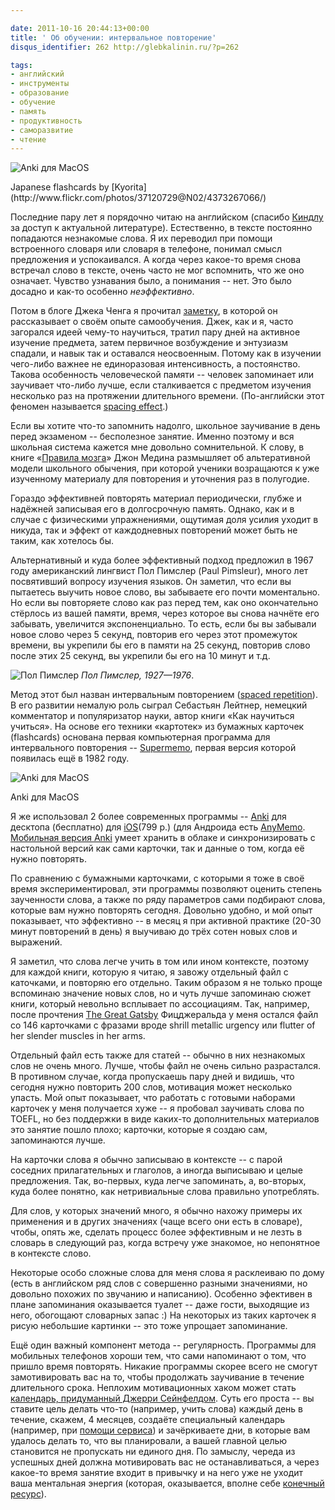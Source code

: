 ```yaml
---

date: 2011-10-16 20:44:13+00:00
title: ' Об обучении: интервальное повторение'
disqus_identifier: 262 http://glebkalinin.ru/?p=262

tags:
- английский
- инструменты
- образование
- обучение
- память
- продуктивность
- саморазвитие
- чтение
---
```


<div class="illustration"><img src="http://glebkalinin.ru/featured/2011/10/flashcards.jpg" alt="Anki для MacOS"></div>
<p class="legend legend--center">Japanese flashcards by [Kyorita](http://www.flickr.com/photos/37120729@N02/4373267066/)</p>



Последние пару лет я порядочно читаю на английском (спасибо [Киндлу](http://glebkalinin.ru/reading-on-kindle/) за доступ к актуальной литературе). Естественно, в тексте постоянно попадаются незнакомые слова. Я их переводил при помощи встроенного словаря или словаря в телефоне, понимал смысл предложения и успокаивался. А когда через какое-то время снова встречал слово в тексте, очень часто не мог вспомнить, что же оно означает. Чувство узнавания было, а понимания -- нет. Это было досадно и как-то особенно _неэффективно_.

Потом в блоге Джека Ченга я прочитал [заметку](http://jackcheng.com/30-minutes-a-day), в которой он рассказывает о своём опыте самообучения. Джек, как и я, часто загорался идеей чему-то научиться, тратил пару дней на активное изучение предмета, затем первичное возбуждение и энтузиазм спадали, и навык так и оставался неосвоенным. Потому как в изучении чего-либо важнее не единоразовая интенсивность, а постоянство. Такова особенность человеческой памяти -- человек запоминает или заучивает что-либо лучше, если сталкивается с предметом изучения несколько раз на протяжении длительного времени. (По-английски этот феномен называется [spacing effect](http://en.wikipedia.org/wiki/Spacing_effect).)

<!-- more -->

Если вы хотите что-то запомнить надолго, школьное заучивание в день перед экзаменом -- бесполезное занятие. Именно поэтому и вся школьная система кажется мне довольно сомнительной. К слову, в книге «[Правила мозга](http://glebkalinin.ru/brain-rules-and-publishing/)» Джон Медина размышляет об альтеративной модели школьного обычения, при которой ученики возращаются к уже изученному материалу для повторения и уточнения раз в полугодие.

Гораздо эффективней повторять материал периодически, глубже и надёжней записывая его в долгосрочную память. Однако, как и в случае с физическими упражнениями, ощутимая доля усилия уходит в никуда, так и эффект от каждодневных повторений может быть не таким, как хотелось бы.



Альтернативный и куда более эффективный подход предложил в 1967 году американский лингвист Пол Пимслер (Paul Pimsleur), много лет посвятивший вопросу изучения языков. Он заметил, что если вы пытаетесь выучить новое слово, вы забываете его почти моментально. Но если вы повторяете слово как раз перед тем, как оно окончательно стёрлось из вашей памяти, время, через которое вы снова начнёте его забывать, увеличится экспоненциально. То есть, если бы вы забывали новое слово через 5 секунд, повторив его через этот промежуток времени, вы укрепили бы его в памяти на 25 секунд, повторив слово после этих 25 секунд, вы укрепили бы его на 10 минут и т.д.

<p class="aside aside--left"><img src="http://glebkalinin.ru/featured/2011/10/paul-pimsleur.png" alt="Пол Пимслер">
<em>Пол Пимслер, 1927—1976</em>.</p>


Метод этот был назван интервальным повторением ([spaced repetition](http://en.wikipedia.org/wiki/Spaced_repetition)). В его развитии немалую роль сыграл Себастьян Лейтнер, немецкий комментатор и популяризатор науки, автор книги «Как научиться учиться». На основе его техники «картотек» из бумажных карточек (flashcards) основана первая компьютерная программа для интервального повторения -- [Supermemo](http://www.super-memo.ru/component/content/article/50), первая версия которой появилась ещё в 1982 году.



<div class="illustration"><img src="http://glebkalinin.ru/featured/2011/10/anki-500x558.png" alt="Anki для MacOS"></div>
<p class="legend legend--center">Anki для MacOS</p>


Я же использовал 2 более современных программы -- [Anki](http://ankisrs.net/) для десктопа (бесплатно) для [iOS](https://itunes.apple.com/ru/app/ankimobile-flashcards/id373493387?mt=8&uo=4)(799 р.) (для Андроида есть [AnyMemo](https://market.android.com/details?id=org.liberty.android.fantastischmemo&hl=en). [Мобильная версия Anki](https://itunes.apple.com/ru/app/ankimobile-flashcards/id373493387?mt=8&uo=4) умеет хранить в облаке и синхронизировать с настольной версий как сами карточки, так и данные о том, когда её нужно повторять.


По сравнению с бумажными карточками, с которыми я тоже в своё время экспериментировал, эти программы позволяют оценить степень заученности слова, а также по ряду параметров сами подбирают слова, которые вам нужно повторять сегодня. Довольно удобно, и мой опыт показывает, что эффективно -- в месяц я при активной практике (20-30 минут повторений в день) я выучиваю до трёх сотен новых слов и выражений.

Я заметил, что слова легче учить в том или ином контексте, поэтому для каждой книги, которую я читаю, я завожу отдельный файл с каточками, и повторяю его отдельно. Таким образом я не только проще вспоминаю значение новых слов, но и чуть лучше запоминаю сюжет книги, который невольно всплывает по ассоциациям. Так, например, после прочтения [The Great Gatsby](http://en.wikipedia.org/wiki/The_Great_Gatsby) Фицджеральда у меня остался файл со 146 карточками с фразами вроде shrill metallic urgency или flutter of her slender muscles in her arms. 

Отдельный файл есть также для статей -- обычно в них незнакомых слов не очень много. Лучше, чтобы файл не очень сильно разрастался. В противном случае, когда пропускаешь пару дней и видишь, что сегодня нужно повторить 200 слов, мотивация может несколько упасть. Мой опыт показывает, что работать с готовыми наборами карточек у меня получается хуже -- я пробовал заучивать слова по TOEFL, но без поддержки в виде каких-то дополнительных материалов это занятие пошло плохо; карточки, которые я создаю сам, запоминаются лучше.

На карточки слова я обычно записываю в контексте -- с парой соседних прилагательных и глаголов, а иногда выписываю и целые предложения. Так, во-первых, куда легче запоминать, а, во-вторых, куда более понятно, как нетривиальные слова правильно употреблять.

Для слов, у которых значений много, я обычно нахожу примеры их применения и в других значениях (чаще всего они есть в словаре), чтобы, опять же, сделать процесс более эффективным и не лезть в словарь в следующий раз, когда встречу уже знакомое, но непонятное в контексте слово.


Некоторые особо сложные слова для меня слова я расклеиваю по дому (есть в английском ряд слов с совершенно разными значениями, но довольно похожих по звучанию и написанию). Особенно эфективен в плане запоминания оказывается туалет -- даже гости, выходящие из него, обогощают словарных запас :) На некоторых из таких карточек я рисую небольшие картинки -- это тоже упрощает запоминание.

Ещё один важный компонент метода -- регулярность. Программы для мобильных телефонов хороши тем, что сами напоминают о том, что пришло время повторять. Никакие программы скорее всего не смогут замотивировать вас на то, чтобы продолжать заучивание в течение длительного срока. Неплохим мотивационных хаком может стать [календарь, придуманный Джерри Сейнфелдом](http://lifehacker.com/281626/jerry-seinfelds-productivity-secret). Суть его проста -- вы ставите цель делать что-то (например, учить слова) каждый день в течение, скажем, 4 месяцев, создаёте специальный календарь (например, при [помощи сервиса](http://seinfeldcalendar.com/)) и зачёркиваете дни, в которые вам удалось делать то, что вы планировали, а вашей главной целью становится не пропускать ни единого дня. По замыслу, череда из успешных дней должна мотивировать вас не останавливаться, а через какое-то время занятие входит в привычку и на него уже не уходит ваша ментальная энергия (которая, оказывается, вполне себе [конечный ресурс](http://www.nytimes.com/2011/08/21/magazine/do-you-suffer-from-decision-fatigue.html?pagewanted=all)).
